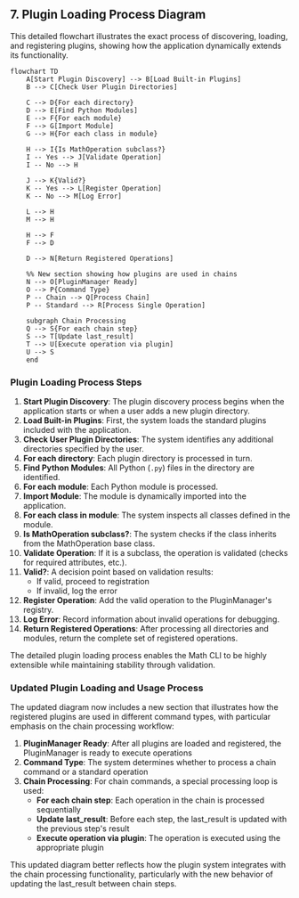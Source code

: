 ## 7. Plugin Loading Process Diagram

This detailed flowchart illustrates the exact process of discovering, loading, and registering plugins, showing how the application dynamically extends its functionality.

```mermaid
flowchart TD
    A[Start Plugin Discovery] --> B[Load Built-in Plugins]
    B --> C[Check User Plugin Directories]

    C --> D{For each directory}
    D --> E[Find Python Modules]
    E --> F{For each module}
    F --> G[Import Module]
    G --> H{For each class in module}

    H --> I{Is MathOperation subclass?}
    I -- Yes --> J[Validate Operation]
    I -- No --> H

    J --> K{Valid?}
    K -- Yes --> L[Register Operation]
    K -- No --> M[Log Error]

    L --> H
    M --> H

    H --> F
    F --> D

    D --> N[Return Registered Operations]

    %% New section showing how plugins are used in chains
    N --> O[PluginManager Ready]
    O --> P{Command Type}
    P -- Chain --> Q[Process Chain]
    P -- Standard --> R[Process Single Operation]

    subgraph Chain Processing
    Q --> S{For each chain step}
    S --> T[Update last_result]
    T --> U[Execute operation via plugin]
    U --> S
    end
```

### Plugin Loading Process Steps

1. **Start Plugin Discovery**: The plugin discovery process begins when the application starts or when a user adds a new plugin directory.
2. **Load Built-in Plugins**: First, the system loads the standard plugins included with the application.
3. **Check User Plugin Directories**: The system identifies any additional directories specified by the user.
4. **For each directory**: Each plugin directory is processed in turn.
5. **Find Python Modules**: All Python (`.py`) files in the directory are identified.
6. **For each module**: Each Python module is processed.
7. **Import Module**: The module is dynamically imported into the application.
8. **For each class in module**: The system inspects all classes defined in the module.
9. **Is MathOperation subclass?**: The system checks if the class inherits from the MathOperation base class.
10. **Validate Operation**: If it is a subclass, the operation is validated (checks for required attributes, etc.).
11. **Valid?**: A decision point based on validation results:
    - If valid, proceed to registration
    - If invalid, log the error
12. **Register Operation**: Add the valid operation to the PluginManager's registry.
13. **Log Error**: Record information about invalid operations for debugging.
14. **Return Registered Operations**: After processing all directories and modules, return the complete set of registered operations.

The detailed plugin loading process enables the Math CLI to be highly extensible while maintaining stability through validation.

### Updated Plugin Loading and Usage Process

The updated diagram now includes a new section that illustrates how the registered plugins are used in different command types, with particular emphasis on the chain processing workflow:

1. **PluginManager Ready**: After all plugins are loaded and registered, the PluginManager is ready to execute operations
2. **Command Type**: The system determines whether to process a chain command or a standard operation
3. **Chain Processing**: For chain commands, a special processing loop is used:
   - **For each chain step**: Each operation in the chain is processed sequentially
   - **Update last_result**: Before each step, the last_result is updated with the previous step's result
   - **Execute operation via plugin**: The operation is executed using the appropriate plugin

This updated diagram better reflects how the plugin system integrates with the chain processing functionality, particularly with the new behavior of updating the last_result between chain steps.
